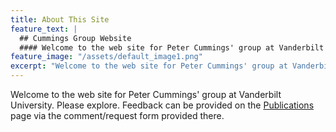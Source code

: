 ```yaml
---
title: About This Site
feature_text: |
  ## Cummings Group Website
  #### Welcome to the web site for Peter Cummings' group at Vanderbilt University
feature_image: "/assets/default_image1.png"
excerpt: "Welcome to the web site for Peter Cummings' group at Vanderbilt University"
---
```


Welcome to the web site for Peter Cummings' group at Vanderbilt University. Please explore. Feedback can be provided on the [Publications](https://petercummings.org/publications "Publications") page via the comment/request form provided there. 
